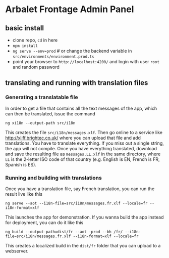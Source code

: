 # Arbalet Frontage Admin Panel

## basic install

- clone repo, `cd` in here
- `npm install`
- `ng serve --env=prod` # or change the backend variable in `src/environments/environment.prod.ts`
- point your browser to `http://localhost:4200/` and login with user `root` and random password

## translating and running with translation files

### Generating a translatable file

In order to get a file that contains all the text messages of the app, which can then be translated, issue the command

    ng xi18n --output-path src/i18n

This creates the file `src/i18n/messages.xlf`. Then go online to a service like http://xliff.brightec.co.uk/ where you can upload that file and add translations. You have to translate everything. If you miss out a single string, the app will not compile. Once you have everything translated, download and save the resulting file as `messages.LL.xlf` in the same directory, where `LL` is the 2-letter ISO code of that country (e.g. English is EN, French is FR, Spanish is ES).

### Running and building with translations

Once you have a translation file, say French translation, you can run the result live like this

    ng serve --aot --i18n-file=src/i18n/messages.fr.xlf --locale=fr --i18n-format=xlf

This launches the app for demonstration. If you wanna build the app instead for deployment, you can do it like this

    ng build --output-path=dist/fr --aot -prod --bh /fr/ --i18n-file=src/i18n/messages.fr.xlf --i18n-format=xlf --locale=fr

This creates a localized build in the `dist/fr` folder that you can upload to a webserver.
